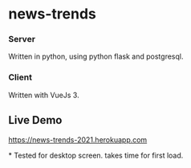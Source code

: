 # news-trends

### Server
Written in python, using python flask and postgresql.

### Client
Written with VueJs 3.

## Live Demo
https://news-trends-2021.herokuapp.com

\* Tested for desktop screen. takes time for first load.
